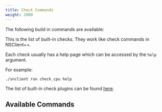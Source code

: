 ```yaml
---
title: Check Commands
weight: 2000
---
```


The following build in commands are available:

This is the list of built-in checks. They work like check commands in NSClient++.

Each check usually has a help page which can be accessed by the `help` argument.

For example:

    ./snclient run check_cpu help

The list of built-in check plugins can be found [here](../plugins/).

## Available Commands
